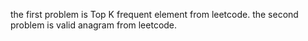 the first problem is Top K frequent element from leetcode.
the second problem is valid anagram from leetcode.
